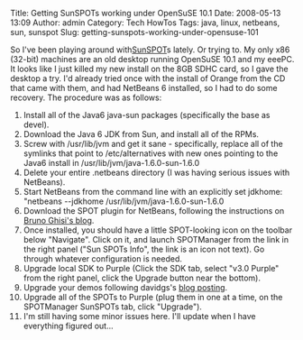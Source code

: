 Title: Getting SunSPOTs working under OpenSuSE 10.1
Date: 2008-05-13 13:09
Author: admin
Category: Tech HowTos
Tags: java, linux, netbeans, sun, sunspot
Slug: getting-sunspots-working-under-opensuse-101

So I've been playing around with[SunSPOT](http://www.sunspotworld.com)s
lately. Or trying to. My only x86 (32-bit) machines are an old desktop
running OpenSuSE 10.1 and my eeePC. It looks like I just killed my new
install on the 8GB SDHC card, so I gave the desktop a try. I'd already
tried once with the install of Orange from the CD that came with them,
and had NetBeans 6 installed, so I had to do some recovery. The
procedure was as follows:

1.  Install all of the Java6 java-sun packages (specifically the base as
    devel).
2.  Download the Java 6 JDK from Sun, and install all of the RPMs.
3.  Screw with /usr/lib/jvm and get it sane - specifically, replace all
    of the symlinks that point to /etc/alternatives with new ones
    pointing to the Java6 install in /usr/lib/jvm/java-1.6.0-sun-1.6.0
4.  Delete your entire .netbeans directory (I was having serious issues
    with NetBeans).
5.  Start NetBeans from the command line with an explicitly set jdkhome:
    "netbeans --jdkhome /usr/lib/jvm/java-1.6.0-sun-1.6.0
6.  Download the SPOT plugin for NetBeans, following the instructions on
    [Bruno Ghisi's
    blog](http://weblogs.java.net/blog/brunogh/archive/2008/04/starting_with_s.html).
7.  Once installed, you should have a little SPOT-looking icon on the
    toolbar below "Navigate". Click on it, and launch SPOTManager from
    the link in the right panel ("Sun SPOTs Info", the link is an icon
    not text). Go through whatever configuration is needed.
8.  Upgrade local SDK to Purple (Click the SDK tab, select "v3.0 Purple"
    from the right panel, click the Upgrade button near the bottom).
9.  Upgrade your demos following davidgs's [blog
    posting](http://blogs.sun.com/davidgs/entry/beta_follow_up).
10. Upgrade all of the SPOTs to Purple (plug them in one at a time, on
    the SPOTManager SunSPOTs tab, click "Upgrade").
11. I'm still having some minor issues here. I'll update when I have
    everything figured out...

